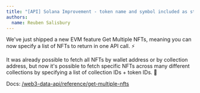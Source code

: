 ```yaml
---
title: "[API] Solana Improvement - token name and symbol included as standard"
authors:
  name: Reuben Salisbury
---
```


We've just shipped a new EVM feature Get Multiple NFTs, meaning you can now specify a list of NFTs to return in one API call. :zap:

It was already possible to fetch all NFTs by wallet address or by collection address, but now it's possible to fetch specific NFTs across many different collections by specifying a list of collection IDs + token IDs. 🎉

Docs: [/web3-data-api/reference/get-multiple-nfts](/web3-data-api/reference/get-multiple-nfts)
